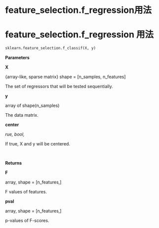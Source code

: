 # feature_selection.f_regression用法

# feature_selection.f_regression 用法



```python
sklearn.feature_selection.f_classif(X, y)
```

**Parameters**

**X**

{array-like, sparse matrix} shape = [n_samples, n_features]

The set of regressors that will be tested sequentially.

**y**

array of shape(n_samples)

The data matrix.

**center**

*rue, bool,*

If true, X and y will be centered.

<br />



**Returns**

**F**

array, shape = [n_features,]

F values of features.

**pval**

array, shape = [n_features,]

p-values of F-scores.